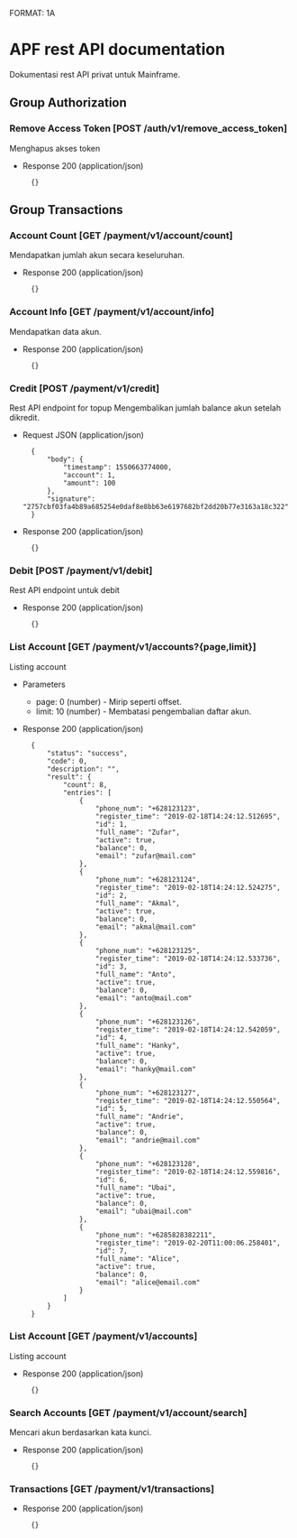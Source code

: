 FORMAT: 1A

# APF rest API documentation

Dokumentasi rest API privat untuk Mainframe.

## Group Authorization

### Remove Access Token [POST /auth/v1/remove_access_token]

Menghapus akses token

+ Response 200 (application/json)

        {}

## Group Transactions

### Account Count [GET /payment/v1/account/count]

Mendapatkan jumlah akun secara keseluruhan.

+ Response 200 (application/json)

        {}

### Account Info [GET /payment/v1/account/info]

Mendapatkan data akun.

+ Response 200 (application/json)

        {}

### Credit [POST /payment/v1/credit]

Rest API endpoint for topup
Mengembalikan jumlah balance akun setelah dikredit.

+ Request JSON (application/json)

        {
            "body": {
                "timestamp": 1550663774000, 
                "account": 1, 
                "amount": 100
            }, 
            "signature": "2757cbf03fa4b89a685254e0daf8e8bb63e6197682bf2dd20b77e3163a18c322"
        }

+ Response 200 (application/json)

        {}

### Debit [POST /payment/v1/debit]

Rest API endpoint untuk debit

+ Response 200 (application/json)

        {}

### List Account [GET /payment/v1/accounts?{page,limit}]

Listing account

+ Parameters

    + page: 0 (number) - Mirip seperti offset.
    + limit: 10 (number) - Membatasi pengembalian daftar akun.

+ Response 200 (application/json)

        {
            "status": "success", 
            "code": 0, 
            "description": "", 
            "result": {
                "count": 8, 
                "entries": [
                    {
                        "phone_num": "+628123123", 
                        "register_time": "2019-02-18T14:24:12.512695", 
                        "id": 1, 
                        "full_name": "Zufar", 
                        "active": true, 
                        "balance": 0, 
                        "email": "zufar@mail.com"
                    }, 
                    {
                        "phone_num": "+628123124", 
                        "register_time": "2019-02-18T14:24:12.524275", 
                        "id": 2, 
                        "full_name": "Akmal", 
                        "active": true, 
                        "balance": 0, 
                        "email": "akmal@mail.com"
                    }, 
                    {
                        "phone_num": "+628123125", 
                        "register_time": "2019-02-18T14:24:12.533736", 
                        "id": 3, 
                        "full_name": "Anto", 
                        "active": true, 
                        "balance": 0, 
                        "email": "anto@mail.com"
                    }, 
                    {
                        "phone_num": "+628123126", 
                        "register_time": "2019-02-18T14:24:12.542059", 
                        "id": 4, 
                        "full_name": "Hanky", 
                        "active": true, 
                        "balance": 0, 
                        "email": "hanky@mail.com"
                    }, 
                    {
                        "phone_num": "+628123127", 
                        "register_time": "2019-02-18T14:24:12.550564", 
                        "id": 5, 
                        "full_name": "Andrie", 
                        "active": true, 
                        "balance": 0, 
                        "email": "andrie@mail.com"
                    }, 
                    {
                        "phone_num": "+628123128", 
                        "register_time": "2019-02-18T14:24:12.559816", 
                        "id": 6, 
                        "full_name": "Ubai", 
                        "active": true, 
                        "balance": 0, 
                        "email": "ubai@mail.com"
                    }, 
                    {
                        "phone_num": "+6285828382211", 
                        "register_time": "2019-02-20T11:00:06.258401", 
                        "id": 7, 
                        "full_name": "Alice", 
                        "active": true, 
                        "balance": 0, 
                        "email": "alice@email.com"
                    }
                ]
            }
        }

### List Account [GET /payment/v1/accounts]

Listing account

+ Response 200 (application/json)

        {}

### Search Accounts [GET /payment/v1/account/search]

Mencari akun berdasarkan kata kunci.

+ Response 200 (application/json)

        {}

### Transactions [GET /payment/v1/transactions]



+ Response 200 (application/json)

        {}

